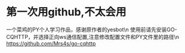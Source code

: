 # 第一次用github,不太会用
一个菜鸡的PY个人学习作品，感谢原作者的yesbot\n
使用前请先安装GO-CQHTTP，并选择正向ws通信配置,注意修改配置文件和PY文件里的路径\n
https://github.com/Mrs4s/go-cqhttp

